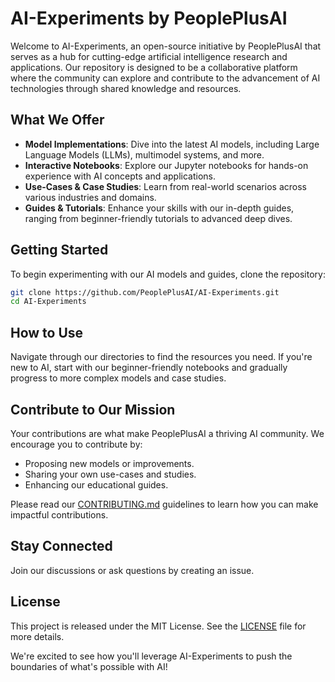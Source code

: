 # AI-Experiments by PeoplePlusAI

Welcome to AI-Experiments, an open-source initiative by PeoplePlusAI that serves as a hub for cutting-edge artificial intelligence research and applications. Our repository is designed to be a collaborative platform where the community can explore and contribute to the advancement of AI technologies through shared knowledge and resources.

## What We Offer

- **Model Implementations**: Dive into the latest AI models, including Large Language Models (LLMs), multimodel systems, and more.
- **Interactive Notebooks**: Explore our Jupyter notebooks for hands-on experience with AI concepts and applications.
- **Use-Cases & Case Studies**: Learn from real-world scenarios across various industries and domains.
- **Guides & Tutorials**: Enhance your skills with our in-depth guides, ranging from beginner-friendly tutorials to advanced deep dives.

## Getting Started

To begin experimenting with our AI models and guides, clone the repository:
```bash
git clone https://github.com/PeoplePlusAI/AI-Experiments.git
cd AI-Experiments
```
## How to Use

Navigate through our directories to find the resources you need. If you're new to AI, start with our beginner-friendly notebooks and gradually progress to more complex models and case studies.

## Contribute to Our Mission

Your contributions are what make PeoplePlusAI a thriving AI community. We encourage you to contribute by:

- Proposing new models or improvements.
- Sharing your own use-cases and studies.
- Enhancing our educational guides.

Please read our [CONTRIBUTING.md](CONTRIBUTING.md) guidelines to learn how you can make impactful contributions.

## Stay Connected

Join our discussions or ask questions by creating an issue.

## License

This project is released under the MIT License. See the [LICENSE](LICENSE) file for more details.

We're excited to see how you'll leverage AI-Experiments to push the boundaries of what's possible with AI!
